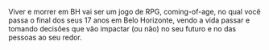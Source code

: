 Viver e morrer em BH vai ser um jogo de RPG, coming-of-age, no qual você passa o final dos seus 17 anos em Belo Horizonte, vendo a vida passar e tomando decisões que vão
impactar (ou não) no seu futuro e no das pessoas ao seu redor. 